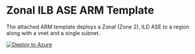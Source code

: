 # Zonal ILB ASE ARM Template

The attached ARM template deploys a Zonal (Zone 2), ILD ASE to a region along with a vnet and a single subnet.

[![Deploy to Azure](https://aka.ms/deploytoazurebutton)](https://portal.azure.com/#create/Microsoft.Template/uri/https%3A%2F%2Fraw.githubusercontent.com%2Ffortunkam%2Fzonal-ilb-ase-arm-template%2Fmaster%2Fase.json)